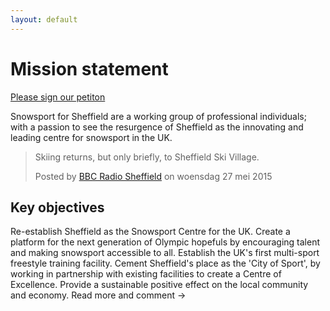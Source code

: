 ```yaml
---
layout: default
---
```


# Mission statement

[Please sign our petiton](http://www.ipetitions.com/petition/snow-sport-for-sheffield)

Snowsport for Sheffield are a working group of professional individuals; with a passion to see the resurgence of Sheffield as the innovating and leading centre for snowsport in the UK.

<div id="fb-root"></div><script>(function(d, s, id) {  var js, fjs = d.getElementsByTagName(s)[0];  if (d.getElementById(id)) return;  js = d.createElement(s); js.id = id;  js.src = "//connect.facebook.net/nl_NL/sdk.js#xfbml=1&version=v2.3";  fjs.parentNode.insertBefore(js, fjs);}(document, 'script', 'facebook-jssdk'));</script><div class="fb-video" data-allowfullscreen="true" data-href="/bbcsheffield/videos/vb.213327662012855/1006113816067565/?type=1"><div class="fb-xfbml-parse-ignore"><blockquote cite="/bbcsheffield/videos/1006113816067565/"><a href="/bbcsheffield/videos/1006113816067565/"></a><p>Skiing returns, but only briefly, to Sheffield Ski Village.</p>Posted by <a href="https://www.facebook.com/bbcsheffield">BBC Radio Sheffield</a> on woensdag 27 mei 2015</blockquote></div></div>

## Key objectives

Re-establish Sheffield as the Snowsport Centre for the UK.
Create a platform for the next generation of Olympic hopefuls by encouraging talent and making snowsport accessible to all.
Establish the UK's first multi-sport freestyle training facility.
Cement Sheffield's place as the 'City of Sport', by working in partnership with existing facilities to create a Centre of Excellence.
Provide a sustainable positive effect on the local community and economy.
Read more and comment →